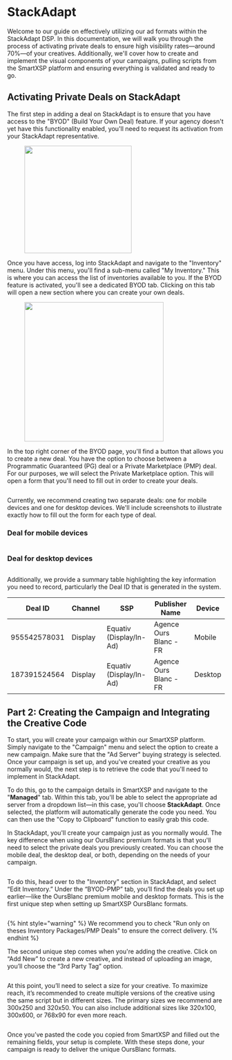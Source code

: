 # StackAdapt

Welcome to our guide on effectively utilizing our ad formats within the StackAdapt DSP. In this documentation, we will walk you through the process of activating private deals to ensure high visibility rates—around 70%—of your creatives. Additionally, we'll cover how to create and implement the visual components of your campaigns, pulling scripts from the SmartXSP platform and ensuring everything is validated and ready to go.

## **Activating Private Deals on StackAdapt**

The first step in adding a deal on StackAdapt is to ensure that you have access to the "BYOD" (Build Your Own Deal) feature. If your agency doesn't yet have this functionality enabled, you'll need to request its activation from your StackAdapt representative.

<figure><img src="../.gitbook/assets/image (13).png" alt="" width="248"><figcaption></figcaption></figure>

Once you have access, log into StackAdapt and navigate to the "Inventory" menu. Under this menu, you'll find a sub-menu called "My Inventory." This is where you can access the list of inventories available to you. If the BYOD feature is activated, you'll see a dedicated BYOD tab. Clicking on this tab will open a new section where you can create your own deals.

<figure><img src="../.gitbook/assets/image (15).png" alt="" width="322"><figcaption></figcaption></figure>

In the top right corner of the BYOD page, you'll find a button that allows you to create a new deal. You have the option to choose between a Programmatic Guaranteed (PG) deal or a Private Marketplace (PMP) deal. For our purposes, we will select the Private Marketplace option. This will open a form that you'll need to fill out in order to create your deals.

<figure><img src="../.gitbook/assets/image (11).png" alt=""><figcaption></figcaption></figure>

Currently, we recommend creating two separate deals: one for mobile devices and one for desktop devices. We'll include screenshots to illustrate exactly how to fill out the form for each type of deal.&#x20;

### Deal for mobile devices

<figure><img src="../.gitbook/assets/image (10).png" alt=""><figcaption></figcaption></figure>

### Deal for desktop devices

<figure><img src="../.gitbook/assets/image (12).png" alt=""><figcaption></figcaption></figure>

Additionally, we provide a summary table highlighting the key information you need to record, particularly the Deal ID that is generated in the system.

<table><thead><tr><th width="149.18359375">Deal ID</th><th width="84.37109375">Channel</th><th width="197.94921875">SSP</th><th width="204.6875">Publisher Name</th><th>Device</th></tr></thead><tbody><tr><td>955542578031</td><td>Display</td><td>Equativ (Display/In-Ad)</td><td>Agence Ours Blanc - FR</td><td>Mobile</td></tr><tr><td>187391524564</td><td>Display</td><td>Equativ (Display/In-Ad)</td><td>Agence Ours Blanc - FR</td><td>Desktop</td></tr></tbody></table>

## **Part 2: Creating the Campaign and Integrating the Creative Code**

To start, you will create your campaign within our SmartXSP platform. Simply navigate to the "Campaign" menu and select the option to create a new campaign. Make sure that the "Ad Server" buying strategy is selected. Once your campaign is set up, and you've created your creative as you normally would, the next step is to retrieve the code that you'll need to implement in StackAdapt.

To do this, go to the campaign details in SmartXSP and navigate to the "**Managed**" tab. Within this tab, you'll be able to select the appropriate ad server from a dropdown list—in this case, you'll choose **StackAdapt**. Once selected, the platform will automatically generate the code you need. You can then use the "Copy to Clipboard" function to easily grab this code.

In StackAdapt, you'll create your campaign just as you normally would. The key difference when using our OursBlanc premium formats is that you'll need to select the private deals you previously created. You can choose the mobile deal, the desktop deal, or both, depending on the needs of your campaign.&#x20;

<figure><img src="../.gitbook/assets/image (16).png" alt=""><figcaption></figcaption></figure>

To do this, head over to the "Inventory" section in StackAdapt, and select “Edit Inventory.” Under the “BYOD-PMP” tab, you’ll find the deals you set up earlier—like the OursBlanc premium mobile and desktop formats. This is the first unique step when setting up SmartXSP OursBlanc formats.

<figure><img src="../.gitbook/assets/image (19).png" alt=""><figcaption></figcaption></figure>

{% hint style="warning" %}
We recommend you to check "Run only on theses Inventory Packages/PMP Deals" to ensure the correct delivery.
{% endhint %}

The second unique step comes when you're adding the creative. Click on “Add New” to create a new creative, and instead of uploading an image, you’ll choose the “3rd Party Tag” option.&#x20;

<figure><img src="../.gitbook/assets/image (17).png" alt=""><figcaption></figcaption></figure>

At this point, you’ll need to select a size for your creative. To maximize reach, it’s recommended to create multiple versions of the creative using the same script but in different sizes. The primary sizes we recommend are 300x250 and 320x50. You can also include additional sizes like 320x100, 300x600, or 768x90 for even more reach.

<figure><img src="../.gitbook/assets/image (18).png" alt=""><figcaption></figcaption></figure>

Once you’ve pasted the code you copied from SmartXSP and filled out the remaining fields, your setup is complete. With these steps done, your campaign is ready to deliver the unique OursBlanc formats.



